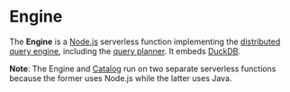 # Engine

The **Engine** is a [Node.js](https://nodejs.org/en/) serverless function implementing the [distributed query engine](../../docs/Query%20Engine.md), including the [query planner](../../docs/Query%20Planner.md). It embeds [DuckDB](https://duckdb.org/docs/api/nodejs/overview.html).

**Note**: The Engine and [Catalog](../catalog/README.md) run on two separate serverless functions because the former uses Node.js while the latter uses Java.
